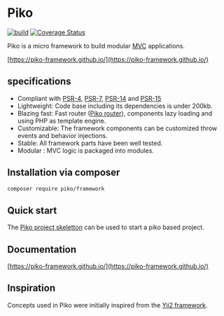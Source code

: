 # Piko

[![build](https://github.com/piko-framework/piko/actions/workflows/php.yml/badge.svg)](https://github.com/piko-framework/piko/actions/workflows/php.yml)
[![Coverage Status](https://coveralls.io/repos/github/piko-framework/piko/badge.svg?branch=main)](https://coveralls.io/github/piko-framework/piko?branch=main)

Piko is a micro framework to build modular [MVC](https://en.wikipedia.org/wiki/Model%E2%80%93view%E2%80%93controller)
applications.

[https://piko-framework.github.io/](https://piko-framework.github.io/)

## specifications

 - Compliant with [PSR-4](https://www.php-fig.org/psr/psr-4), [PSR-7](https://www.php-fig.org/psr/psr-7),
 [PSR-14](https://www.php-fig.org/psr/psr-14) and [PSR-15](https://www.php-fig.org/psr/psr-15)
 - Lightweight: Code base including its dependencies is under 200kb.
 - Blazing fast: Fast router ([Piko router](https://github.com/piko-framework/router)), components lazy loading and 
 using PHP as template engine.
 - Customizable: The framework components can be customized throw events and behavior injections.
 - Stable: All framework parts have been well tested.
 - Modular : MVC logic is packaged into modules.

## Installation via composer

```bash
composer require piko/framework
```

## Quick start

The [Piko project skeletton](https://github.com/piko-framework/piko-project) can be used to start a piko based project.

## Documentation

[https://piko-framework.github.io/](https://piko-framework.github.io/)

## Inspiration

Concepts used in Piko were initially inspired from the [Yii2 framework](https://www.yiiframework.com/).
